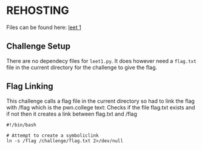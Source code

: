 # REHOSTING

Files can be found here: [leet 1](https://github.com/BYU-CSA/BYUCTF-2023/tree/main/leet1)

## Challenge Setup
There are no dependecy files for `leet1.py`. It does however need a `flag.txt` file in the current directory for the challenge to give the flag.

## Flag Linking
This challenge calls a flag file in the current directory so had to link the flag with /flag which is the pwn.college text:
Checks if the file flag.txt exists and if not then it creates a link between flag.txt and /flag
```
#!/bin/bash

# Attempt to create a symboliclink
ln -s /flag /challenge/flag.txt 2>/dev/null
```